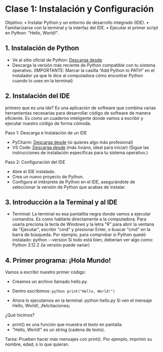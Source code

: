# Clase 1: Instalación y Configuración
Objetivo:
•	Instalar Python y un entorno de desarrollo integrado (IDE).
•	Familiarizarse con la terminal y la interfaz del IDE.
•	Ejecutar el primer script en Python: "Hello, World!".

## 1. Instalación de Python

*	Ve al sitio oficial de Python: [Descarga desde](https://www.python.org/downloads/)
*	Descarga la versión más reciente de Python compatible con tu sistema operativo. 
(IMPORTANTE: Marcar la casilla “Add Python to PATH” en el instalador ya que le dice al computadora cómo encontrar Python cuando lo uses en la terminal)


## 2. Instalación del IDE
primero que es una ide?
Es una aplicación de software que  combina varias herramientas necesarias para desarrollar código de software de manera eficiente.
Es como un cuaderno inteligente donde vamos a escribir y ejecutar nuestro código de forma cómoda.

Paso 1: Descarga e Instalación de un IDE
*	PyCharm: [Descarga desde](https://www.jetbrains.com/es-es/pycharm/download/?section=windows) (si quieres algo más profesional)
*	VS Code: [Descarga desde](https://code.visualstudio.com/download) (más liviano, ideal para iniciar)
(Sigue las instrucciones de instalación específicas para tu sistema operativo.)

Paso 2: Configuración del IDE
*	Abre el IDE instalado.
*	Crea un nuevo proyecto de Python.
*	Configura el intérprete de Python en el IDE, asegurándote de seleccionar la versión de Python que acabas de instalar.

## 3. Introducción a la Terminal y al IDE
*	Terminal: La terminal es esa pantallita negra donde vamos a ejecutar comandos. Es como hablarle directamente a la computadora.
Para usarla preciona la tecla de Windows y la letra "R" para abrir la ventana de "Ejecutar", escribir "cmd" y presionar Enter, o  buscar "cmd" en la barra de búsqueda.
Por ejemplo, para comprobar si Python quedó instalado:
    python --version
Si todo está bien, deberían ver algo como: Python 3.12.2 (la versión puede variar)

## 4. Primer programa: ¡Hola Mundo!
Vamos a escribir nuestro primer código:

*   Creamos un archivo llamado hello.py.
*   Dentro escribimos:
        ```python
        print("Hello, World!")```

*   Ahora lo ejecutamos en la terminal:
        python hello.py
    Si ven el mensaje Hello, World!, ¡felicitaciones¡

¿Qué hicimos?
*   print() es una función que muestra el texto en pantalla.
*   "Hello, World!" es un string (cadena de texto).

Tarea:
Prueben hacer más mensajes con print(). Por ejemplo, imprimir su nombre, edad, o lo que quieran.